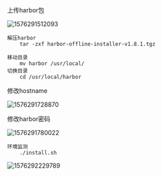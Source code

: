 上传harbor包

<img src="C:\Users\Administrator\AppData\Roaming\Typora\typora-user-images\1576291512093.png" alt="1576291512093"  />

```
解压harbor
	tar -zxf harbor-offline-installer-v1.8.1.tgz
```

```
移动目录
	mv harbor /usr/local/
切换目录
	cd /usr/local/harbor
```

修改hostname

![1576291728870](C:\Users\Administrator\AppData\Roaming\Typora\typora-user-images\1576291728870.png)

修改harbor密码

![1576291780022](C:\Users\Administrator\AppData\Roaming\Typora\typora-user-images\1576291780022.png)

```
环境监测
	./install.sh
```

![1576292229789](C:\Users\Administrator\AppData\Roaming\Typora\typora-user-images\1576292229789.png)

